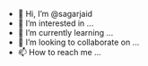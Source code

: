 - 👋 Hi, I’m @sagarjaid
- 👀 I’m interested in ...
- 🌱 I’m currently learning ...
- 💞️ I’m looking to collaborate on ...
- 📫 How to reach me ...

<!---
sagarjaid/sagarjaid is a ✨ special ✨ repository because its `README.md` (this file) appears on your GitHub profile.
You can click the Preview link to take a look at your changes.
--->
